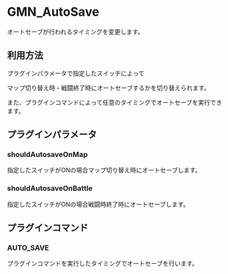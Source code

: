# GMN_AutoSave

オートセーブが行われるタイミングを変更します。

## 利用方法
プラグインパラメータで指定したスイッチによって

マップ切り替え時・戦闘終了時にオートセーブするかを切り替えられます。

また、プラグインコマンドによって任意のタイミングでオートセーブを実行できます。

## プラグインパラメータ

### shouldAutosaveOnMap
指定したスイッチがONの場合マップ切り替え時にオートセーブします。

### shouldAutosaveOnBattle
指定したスイッチがONの場合戦闘時終了時にオートセーブします。
 
 ## プラグインコマンド

### AUTO_SAVE
プラグインコマンドを実行したタイミングでオートセーブを行います。